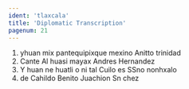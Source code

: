 ```yaml
---
ident: 'tlaxcala'
title: 'Diplomatic Transcription'
pagenum: 21
---
```

1. yhuan mix pantequipixque mexino Anitto trinidad
2. Cante                        Al huasi mayax Andres Hernandez
3. Y huan ne huatli o ni tal Cuilo es SSno nonhxalo
4. de Cahildo Benito Juachion Sn chez
